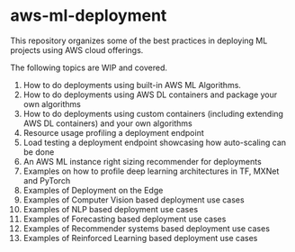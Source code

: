 # aws-ml-deployment

This repository organizes some of the best practices in deploying ML projects using AWS cloud offerings.

The following topics are WIP and covered.

1. How to do deployments using built-in AWS ML Algorithms.
2. How to do deployments using AWS DL containers and package your own algorithms
3. How to do deployments using custom containers (including extending AWS DL containers) and your own algorithms
4. Resource usage profiling a deployment endpoint
5. Load testing a deployment endpoint showcasing how auto-scaling can be done
6. An AWS ML instance right sizing recommender for deployments
7. Examples on how to profile deep learning architectures in TF, MXNet and PyTorch
8. Examples of Deployment on the Edge
9. Examples of Computer Vision based deployment use cases
10. Examples of NLP based deployment use cases
11. Examples of Forecasting based deployment use cases
12. Examples of Recommender systems based deployment use cases
13. Examples of Reinforced Learning based deployment use cases

